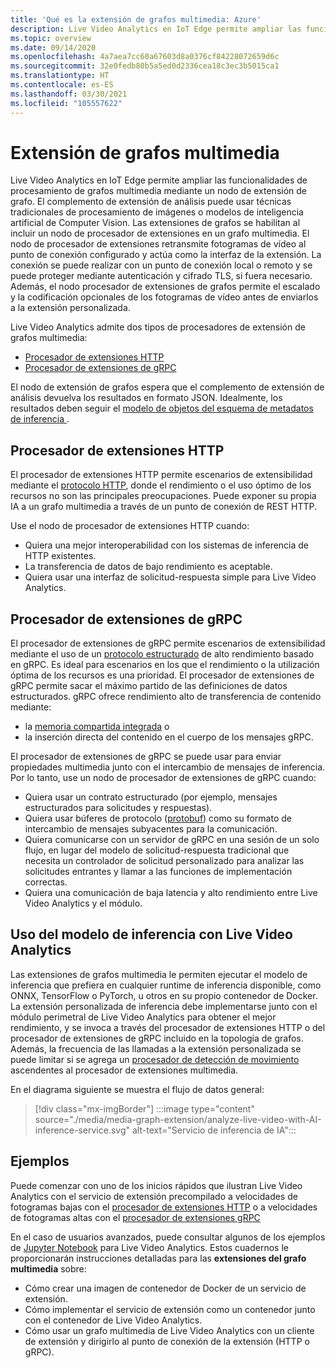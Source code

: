 ```yaml
---
title: 'Qué es la extensión de grafos multimedia: Azure'
description: Live Video Analytics en IoT Edge permite ampliar las funcionalidades de procesamiento de grafos multimedia mediante un nodo de extensión de grafo.
ms.topic: overview
ms.date: 09/14/2020
ms.openlocfilehash: 4a7aea7cc60a67603d8a0376cf84228072659d6c
ms.sourcegitcommit: 32e0fedb80b5a5ed0d2336cea18c3ec3b5015ca1
ms.translationtype: HT
ms.contentlocale: es-ES
ms.lasthandoff: 03/30/2021
ms.locfileid: "105557622"
---
```

# <a name="media-graph-extension"></a>Extensión de grafos multimedia

Live Video Analytics en IoT Edge permite ampliar las funcionalidades de procesamiento de grafos multimedia mediante un nodo de extensión de grafo. El complemento de extensión de análisis puede usar técnicas tradicionales de procesamiento de imágenes o modelos de inteligencia artificial de Computer Vision. Las extensiones de grafos se habilitan al incluir un nodo de procesador de extensiones en un grafo multimedia. El nodo de procesador de extensiones retransmite fotogramas de vídeo al punto de conexión configurado y actúa como la interfaz de la extensión. La conexión se puede realizar con un punto de conexión local o remoto y se puede proteger mediante autenticación y cifrado TLS, si fuera necesario. Además, el nodo procesador de extensiones de grafos permite el escalado y la codificación opcionales de los fotogramas de vídeo antes de enviarlos a la extensión personalizada. 

Live Video Analytics admite dos tipos de procesadores de extensión de grafos multimedia:

* [Procesador de extensiones HTTP](media-graph-concept.md#http-extension-processor)
* [Procesador de extensiones de gRPC](media-graph-concept.md#grpc-extension-processor)

El nodo de extensión de grafos espera que el complemento de extensión de análisis devuelva los resultados en formato JSON. Idealmente, los resultados deben seguir el [modelo de objetos del esquema de metadatos de inferencia ](./inference-metadata-schema.md).

## <a name="http-extension-processor"></a>Procesador de extensiones HTTP

El procesador de extensiones HTTP permite escenarios de extensibilidad mediante el [protocolo HTTP](./http-extension-protocol.md), donde el rendimiento o el uso óptimo de los recursos no son las principales preocupaciones. Puede exponer su propia IA a un grafo multimedia a través de un punto de conexión de REST HTTP. 

Use el nodo de procesador de extensiones HTTP cuando:

* Quiera una mejor interoperabilidad con los sistemas de inferencia de HTTP existentes.
* La transferencia de datos de bajo rendimiento es aceptable.
* Quiera usar una interfaz de solicitud-respuesta simple para Live Video Analytics.

## <a name="grpc-extension-processor"></a>Procesador de extensiones de gRPC

El procesador de extensiones de gRPC permite escenarios de extensibilidad mediante el uso de un [protocolo estructurado](./grpc-extension-protocol.md) de alto rendimiento basado en gRPC. Es ideal para escenarios en los que el rendimiento o la utilización óptima de los recursos es una prioridad. El procesador de extensiones de gRPC permite sacar el máximo partido de las definiciones de datos estructurados. gRPC ofrece rendimiento alto de transferencia de contenido mediante:

* la [memoria compartida integrada](https://en.wikipedia.org/wiki/Shared_memory) o 
* la inserción directa del contenido en el cuerpo de los mensajes gRPC. 

El procesador de extensiones de gRPC se puede usar para enviar propiedades multimedia junto con el intercambio de mensajes de inferencia.
Por lo tanto, use un nodo de procesador de extensiones de gRPC cuando:

* Quiera usar un contrato estructurado (por ejemplo, mensajes estructurados para solicitudes y respuestas).
* Quiera usar búferes de protocolo ([protobuf](https://developers.google.com/protocol-buffers)) como su formato de intercambio de mensajes subyacentes para la comunicación.
* Quiera comunicarse con un servidor de gRPC en una sesión de un solo flujo, en lugar del modelo de solicitud-respuesta tradicional que necesita un controlador de solicitud personalizado para analizar las solicitudes entrantes y llamar a las funciones de implementación correctas. 
* Quiera una comunicación de baja latencia y alto rendimiento entre Live Video Analytics y el módulo.

## <a name="use-your-inferencing-model-with-live-video-analytics"></a>Uso del modelo de inferencia con Live Video Analytics

Las extensiones de grafos multimedia le permiten ejecutar el modelo de inferencia que prefiera en cualquier runtime de inferencia disponible, como ONNX, TensorFlow o PyTorch, u otros en su propio contenedor de Docker. La extensión personalizada de inferencia debe implementarse junto con el módulo perimetral de Live Video Analytics para obtener el mejor rendimiento, y se invoca a través del procesador de extensiones HTTP o del procesador de extensiones de gRPC incluido en la topología de grafos. Además, la frecuencia de las llamadas a la extensión personalizada se puede limitar si se agrega un [procesador de detección de movimiento](media-graph-concept.md#motion-detection-processor) ascendentes al procesador de extensiones multimedia.

En el diagrama siguiente se muestra el flujo de datos general:

> [!div class="mx-imgBorder"]
> :::image type="content" source="./media/media-graph-extension/analyze-live-video-with-AI-inference-service.svg" alt-text="Servicio de inferencia de IA":::

## <a name="samples"></a>Ejemplos

Puede comenzar con uno de los inicios rápidos que ilustran Live Video Analytics con el servicio de extensión precompilado a velocidades de fotogramas bajas con el [procesador de extensiones HTTP](./use-your-model-quickstart.md?pivots=programming-language-csharp) o a velocidades de fotogramas altas con el [procesador de extensiones gRPC](./analyze-live-video-use-your-grpc-model-quickstart.md?pivots=programming-language-csharp)

En el caso de usuarios avanzados, puede consultar algunos de los ejemplos de [Jupyter Notebook](https://github.com/Azure/live-video-analytics/blob/master/utilities/video-analysis/notebooks/readme.md) para Live Video Analytics. Estos cuadernos le proporcionarán instrucciones detalladas para las **extensiones del grafo multimedia** sobre:

* Cómo crear una imagen de contenedor de Docker de un servicio de extensión.
* Cómo implementar el servicio de extensión como un contenedor junto con el contenedor de Live Video Analytics.
* Cómo usar un grafo multimedia de Live Video Analytics con un cliente de extensión y dirigirlo al punto de conexión de la extensión (HTTP o gRPC).